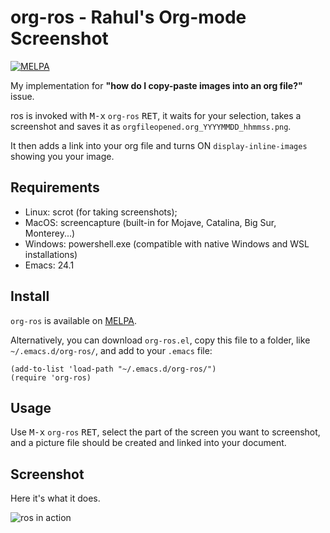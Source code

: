 # org-ros - Rahul's Org-mode Screenshot

[![MELPA](https://melpa.org/packages/org-ros-badge.svg)](https://melpa.org/#/org-ros)

My implementation for **"how do I copy-paste images into an org file?"** issue.

ros is invoked with <kbd>M-x</kbd> `org-ros` <kbd>RET</kbd>, it waits for your selection, takes a screenshot and saves it as `orgfileopened.org_YYYYMMDD_hhmmss.png`.

It then adds a link into your org file and turns ON `display-inline-images` showing you your image.

## Requirements

- Linux: scrot (for taking screenshots);
- MacOS: screencapture (built-in for Mojave, Catalina, Big Sur, Monterey...)
- Windows: powershell.exe (compatible with native Windows and WSL installations)
- Emacs: 24.1

## Install

`org-ros` is available on [MELPA](https://melpa.org/#/org-ros).

Alternatively, you can download `org-ros.el`, copy this file to a folder, like `~/.emacs.d/org-ros/`,
and add to your `.emacs` file:

```
(add-to-list 'load-path "~/.emacs.d/org-ros/")
(require 'org-ros)
```

## Usage

Use <kbd>M-x</kbd> `org-ros` <kbd>RET</kbd>, select the part of the screen you want to screenshot, and a picture file should be created and linked into your document.

## Screenshot

Here it's what it does.

![ros in action](images/ros.gif)
